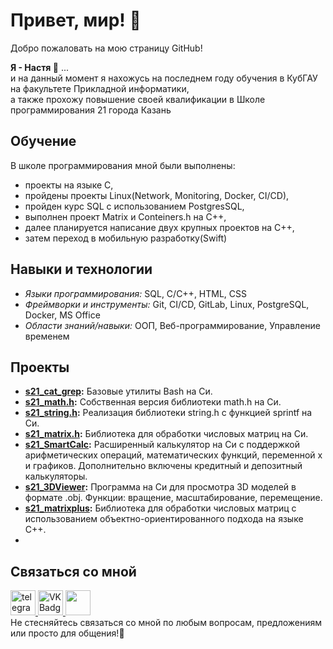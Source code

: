 # Привет, мир! 🐣

Добро пожаловать на мою страницу GitHub!

**Я - Настя 👼** ... \
и на данный момент я нахожусь на последнем году обучения в КубГАУ на факультете Прикладной информатики, \
а также прохожу повышение своей квалификации в Школе программирования 21 города Казань

## Обучение

В школе программирования мной были выполнены:
- проекты на языке C, 
- пройдены проекты Linux(Network, Monitoring, Docker, CI/CD), 
- пройден курс SQL с использованием PostgresSQL,
- выполнен проект Matrix и Conteiners.h на C++, 
- далее планируется написание двух крупных проектов на C++, 
- затем переход в мобильную разработку(Swift)

## Навыки и технологии

- *Языки программирования:* SQL, C/C++, HTML, CSS
- *Фреймворки и инструменты:* Git, CI/CD, GitLab, Linux, PostgreSQL, Docker, MS Office
- *Области знаний/навыки:* ООП, Веб-программирование, Управление временем
  
## Проекты

- **[s21_cat_grep](https://github.com/AnastasiaKorotaeva/s21_cat_grep):** Базовые утилиты Bash на Си.
- **[s21_math.h](https://github.com/AnastasiaKorotaeva/s21_math):** Собственная версия библиотеки math.h на Си.
- **[s21_string.h](https://github.com/AnastasiaKorotaeva/s21_string):** Реализация библиотеки string.h с функцией sprintf на Си.
- **[s21_matrix.h](https://github.com/AnastasiaKorotaeva/s21_matrix):** Библиотека для обработки числовых матриц на Си.
- **[s21_SmartCalc](https://github.com/AnastasiaKorotaeva/SmartCalc):** Расширенный калькулятор на Си с поддержкой арифметических операций, математических функций, переменной x и графиков. Дополнительно включены кредитный и депозитный калькуляторы.
- **[s21_3DViewer](https://github.com/AnastasiaKorotaeva/3DView):** Программа на Си для просмотра 3D моделей в формате .obj. Функции: вращение, масштабирование, перемещение.
- **[s21_matrixplus](https://github.com/AnastasiaKorotaeva/s21_matrixplus):** Библиотека для обработки числовых матриц с использованием объектно-ориентированного подхода на языке C++.
- 
## Связаться со мной

 <div id="badges">
    <a href="https://t.me/anastasiiaoaoa" target="_blank">
      <img src="https://cdn-icons-png.flaticon.com/512/2111/2111646.png" width="40" height="40" alt="telegram group" />
    </a>
    <a href="https://vk.com/korotaevaan" target="_blank">
      <img src="https://cdn-icons-png.flaticon.com/512/145/145813.png" width="40" height="40" alt="VK Badge"/>
    </a>
   <a href="mailto:korotaeva11a@mail.ru" target="_blank">
      <img src="https://github.com/AnastasiaKorotaeva/AnastasiaKorotaeva/assets/80717501/3a6a1eae-133d-44a6-aa18-3035da875376" width="40" height="40" />
    </a>
  </div>     
Не стесняйтесь связаться со мной по любым вопросам, предложениям или просто для общения!🤝
